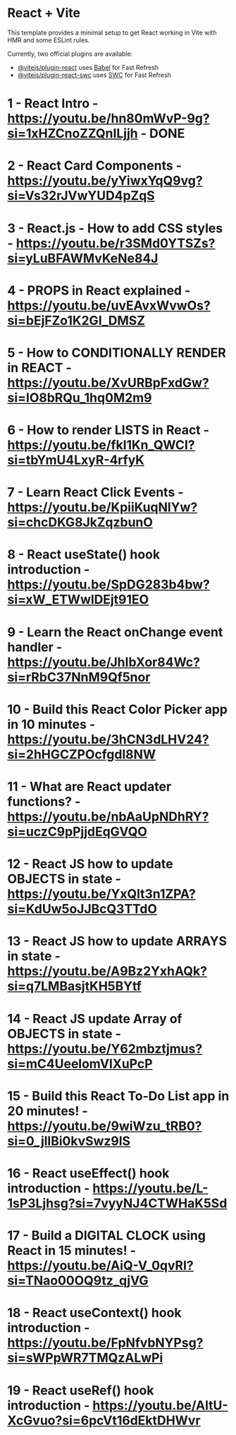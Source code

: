 # React + Vite

This template provides a minimal setup to get React working in Vite with HMR and some ESLint rules.

Currently, two official plugins are available:

-   [@vitejs/plugin-react](https://github.com/vitejs/vite-plugin-react/blob/main/packages/plugin-react/README.md) uses [Babel](https://babeljs.io/) for Fast Refresh
-   [@vitejs/plugin-react-swc](https://github.com/vitejs/vite-plugin-react-swc) uses [SWC](https://swc.rs/) for Fast Refresh

# 1 - React Intro - https://youtu.be/hn80mWvP-9g?si=1xHZCnoZZQnILjjh - DONE

# 2 - React Card Components - https://youtu.be/yYiwxYqQ9vg?si=Vs32rJVwYUD4pZqS

# 3 - React.js - How to add CSS styles - https://youtu.be/r3SMd0YTSZs?si=yLuBFAWMvKeNe84J

# 4 - PROPS in React explained - https://youtu.be/uvEAvxWvwOs?si=bEjFZo1K2GI_DMSZ

# 5 - How to CONDITIONALLY RENDER in REACT - https://youtu.be/XvURBpFxdGw?si=IO8bRQu_1hq0M2m9

# 6 - How to render LISTS in React - https://youtu.be/fkl1Kn_QWCI?si=tbYmU4LxyR-4rfyK

# 7 - Learn React Click Events - https://youtu.be/KpiiKuqNlYw?si=chcDKG8JkZqzbunO

# 8 - React useState() hook introduction - https://youtu.be/SpDG283b4bw?si=xW_ETWwlDEjt91EO

# 9 - Learn the React onChange event handler - https://youtu.be/JhIbXor84Wc?si=rRbC37NnM9Qf5nor

# 10 - Build this React Color Picker app in 10 minutes - https://youtu.be/3hCN3dLHV24?si=2hHGCZPOcfgdl8NW

# 11 - What are React updater functions? - https://youtu.be/nbAaUpNDhRY?si=uczC9pPjjdEqGVQO

# 12 - React JS how to update OBJECTS in state - https://youtu.be/YxQlt3n1ZPA?si=KdUw5oJJBcQ3TTdO

# 13 - React JS how to update ARRAYS in state - https://youtu.be/A9Bz2YxhAQk?si=q7LMBasjtKH5BYtf

# 14 - React JS update Array of OBJECTS in state - https://youtu.be/Y62mbztjmus?si=mC4UeelomVIXuPcP

# 15 - Build this React To-Do List app in 20 minutes! - https://youtu.be/9wiWzu_tRB0?si=0_jllBi0kvSwz9lS

# 16 - React useEffect() hook introduction - https://youtu.be/L-1sP3Ljhsg?si=7vyyNJ4CTWHaK5Sd

# 17 - Build a DIGITAL CLOCK using React in 15 minutes! - https://youtu.be/AiQ-V_0qvRI?si=TNao00OQ9tz_qjVG

# 18 - React useContext() hook introduction - https://youtu.be/FpNfvbNYPsg?si=sWPpWR7TMQzALwPi

# 19 - React useRef() hook introduction - https://youtu.be/AltU-XcGvuo?si=6pcVt16dEktDHWvr
